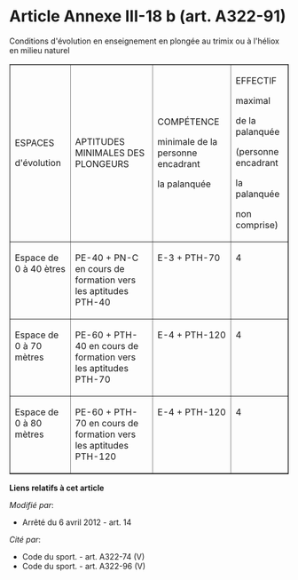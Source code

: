 # Article Annexe III-18 b (art. A322-91)

Conditions d'évolution en enseignement en plongée au trimix ou à l'héliox en milieu naturel

<table cellpadding="0" border="1" width="680">
  <tbody>
    <tr>
      <td>

ESPACES

d'évolution

</td>
      <td>

APTITUDES MINIMALES DES PLONGEURS

</td>
      <td>

COMPÉTENCE

minimale de la personne encadrant

la palanquée

</td>
      <td>

EFFECTIF

maximal 

de la palanquée

(personne encadrant

la palanquée

non comprise)

</td>
    </tr>
    <tr>
      <td valign="top">

Espace de 0 à 40 ètres 

</td>
      <td valign="top">

PE-40 + PN-C en cours de formation vers les aptitudes PTH-40

</td>
      <td valign="top">

E-3 + PTH-70

</td>
      <td valign="top">

4

</td>
    </tr>
    <tr>
      <td valign="top">

Espace de 0 à 70 mètres

</td>
      <td valign="top">

PE-60 + PTH-40 en cours de formation vers les aptitudes PTH-70

</td>
      <td valign="top">

E-4 + PTH-120 

</td>
      <td valign="top">

4

</td>
    </tr>
    <tr>
      <td valign="top">

Espace de 0 à 80 mètres

</td>
      <td valign="top">

PE-60 + PTH-70 en cours de formation vers les aptitudes PTH-120

</td>
      <td valign="top">

E-4 + PTH-120

</td>
      <td valign="top">

4

</td>
    </tr>
  </tbody>
</table>

**Liens relatifs à cet article**

_Modifié par_:

  - Arrêté du 6 avril 2012 - art. 14

_Cité par_:

  - Code du sport. - art. A322-74 (V)
  - Code du sport. - art. A322-96 (V)
